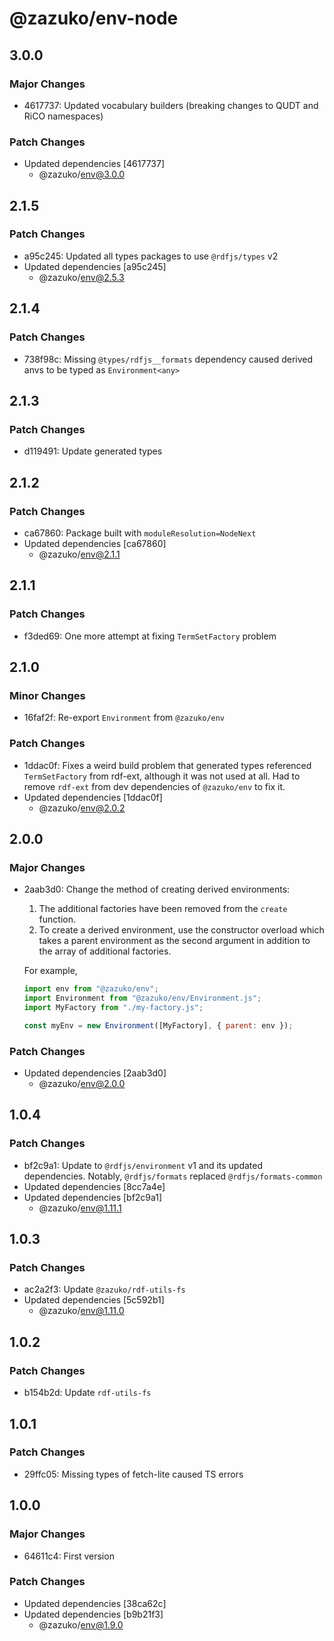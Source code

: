 # @zazuko/env-node

## 3.0.0

### Major Changes

- 4617737: Updated vocabulary builders (breaking changes to QUDT and RiCO namespaces)

### Patch Changes

- Updated dependencies [4617737]
  - @zazuko/env@3.0.0

## 2.1.5

### Patch Changes

- a95c245: Updated all types packages to use `@rdfjs/types` v2
- Updated dependencies [a95c245]
  - @zazuko/env@2.5.3

## 2.1.4

### Patch Changes

- 738f98c: Missing `@types/rdfjs__formats` dependency caused derived anvs to be typed as `Environment<any>`

## 2.1.3

### Patch Changes

- d119491: Update generated types

## 2.1.2

### Patch Changes

- ca67860: Package built with `moduleResolution=NodeNext`
- Updated dependencies [ca67860]
  - @zazuko/env@2.1.1

## 2.1.1

### Patch Changes

- f3ded69: One more attempt at fixing `TermSetFactory` problem

## 2.1.0

### Minor Changes

- 16faf2f: Re-export `Environment` from `@zazuko/env`

### Patch Changes

- 1ddac0f: Fixes a weird build problem that generated types referenced `TermSetFactory` from rdf-ext, although it was not used at all. Had to remove `rdf-ext` from dev dependencies of `@zazuko/env` to fix it.
- Updated dependencies [1ddac0f]
  - @zazuko/env@2.0.2

## 2.0.0

### Major Changes

- 2aab3d0: Change the method of creating derived environments:

  1. The additional factories have been removed from the `create` function.
  2. To create a derived environment, use the constructor overload which takes a parent environment as the second argument in addition to the array of additional factories.

  For example,

  ```js
  import env from "@zazuko/env";
  import Environment from "@zazuko/env/Environment.js";
  import MyFactory from "./my-factory.js";

  const myEnv = new Environment([MyFactory], { parent: env });
  ```

### Patch Changes

- Updated dependencies [2aab3d0]
  - @zazuko/env@2.0.0

## 1.0.4

### Patch Changes

- bf2c9a1: Update to `@rdfjs/environment` v1 and its updated dependencies. Notably, `@rdfjs/formats` replaced `@rdfjs/formats-common`
- Updated dependencies [8cc7a4e]
- Updated dependencies [bf2c9a1]
  - @zazuko/env@1.11.1

## 1.0.3

### Patch Changes

- ac2a2f3: Update `@zazuko/rdf-utils-fs`
- Updated dependencies [5c592b1]
  - @zazuko/env@1.11.0

## 1.0.2

### Patch Changes

- b154b2d: Update `rdf-utils-fs`

## 1.0.1

### Patch Changes

- 29ffc05: Missing types of fetch-lite caused TS errors

## 1.0.0

### Major Changes

- 64611c4: First version

### Patch Changes

- Updated dependencies [38ca62c]
- Updated dependencies [b9b21f3]
  - @zazuko/env@1.9.0
